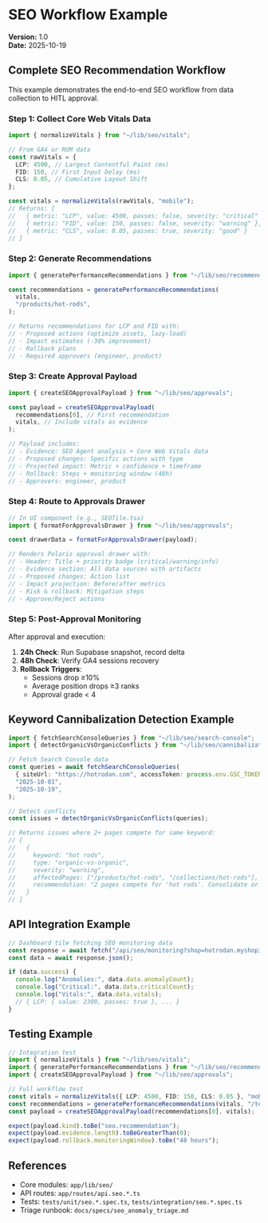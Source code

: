# SEO Workflow Example

**Version:** 1.0  
**Date:** 2025-10-19

## Complete SEO Recommendation Workflow

This example demonstrates the end-to-end SEO workflow from data collection to HITL approval.

### Step 1: Collect Core Web Vitals Data

```typescript
import { normalizeVitals } from "~/lib/seo/vitals";

// From GA4 or RUM data
const rawVitals = {
  LCP: 4500, // Largest Contentful Paint (ms)
  FID: 150, // First Input Delay (ms)
  CLS: 0.05, // Cumulative Layout Shift
};

const vitals = normalizeVitals(rawVitals, "mobile");
// Returns: [
//   { metric: "LCP", value: 4500, passes: false, severity: "critical" },
//   { metric: "FID", value: 150, passes: false, severity: "warning" },
//   { metric: "CLS", value: 0.05, passes: true, severity: "good" }
// ]
```

### Step 2: Generate Recommendations

```typescript
import { generatePerformanceRecommendations } from "~/lib/seo/recommendations";

const recommendations = generatePerformanceRecommendations(
  vitals,
  "/products/hot-rods",
);

// Returns recommendations for LCP and FID with:
// - Proposed actions (optimize assets, lazy-load)
// - Impact estimates (-30% improvement)
// - Rollback plans
// - Required approvers (engineer, product)
```

### Step 3: Create Approval Payload

```typescript
import { createSEOApprovalPayload } from "~/lib/seo/approvals";

const payload = createSEOApprovalPayload(
  recommendations[0], // First recommendation
  vitals, // Include vitals as evidence
);

// Payload includes:
// - Evidence: SEO Agent analysis + Core Web Vitals data
// - Proposed changes: Specific actions with type
// - Projected impact: Metric + confidence + timeframe
// - Rollback: Steps + monitoring window (48h)
// - Approvers: engineer, product
```

### Step 4: Route to Approvals Drawer

```typescript
// In UI component (e.g., SEOTile.tsx)
import { formatForApprovalsDrawer } from "~/lib/seo/approvals";

const drawerData = formatForApprovalsDrawer(payload);

// Renders Polaris approval drawer with:
// - Header: Title + priority badge (critical/warning/info)
// - Evidence section: All data sources with artifacts
// - Proposed changes: Action list
// - Impact projection: Before/after metrics
// - Risk & rollback: Mitigation steps
// - Approve/Reject actions
```

### Step 5: Post-Approval Monitoring

After approval and execution:

1. **24h Check**: Run Supabase snapshot, record delta
2. **48h Check**: Verify GA4 sessions recovery
3. **Rollback Triggers**:
   - Sessions drop ≥10%
   - Average position drops ≥3 ranks
   - Approval grade < 4

## Keyword Cannibalization Detection Example

```typescript
import { fetchSearchConsoleQueries } from "~/lib/seo/search-console";
import { detectOrganicVsOrganicConflicts } from "~/lib/seo/cannibalization";

// Fetch Search Console data
const queries = await fetchSearchConsoleQueries(
  { siteUrl: "https://hotrodan.com", accessToken: process.env.GSC_TOKEN },
  "2025-10-01",
  "2025-10-19",
);

// Detect conflicts
const issues = detectOrganicVsOrganicConflicts(queries);

// Returns issues where 2+ pages compete for same keyword:
// [
//   {
//     keyword: "hot rods",
//     type: "organic-vs-organic",
//     severity: "warning",
//     affectedPages: ["/products/hot-rods", "/collections/hot-rods"],
//     recommendation: "2 pages compete for 'hot rods'. Consolidate or differentiate."
//   }
// ]
```

## API Integration Example

```typescript
// Dashboard tile fetching SEO monitoring data
const response = await fetch("/api/seo/monitoring?shop=hotrodan.myshopify.com");
const data = await response.json();

if (data.success) {
  console.log("Anomalies:", data.data.anomalyCount);
  console.log("Critical:", data.data.criticalCount);
  console.log("Vitals:", data.data.vitals);
  // { LCP: { value: 2300, passes: true }, ... }
}
```

## Testing Example

```typescript
// Integration test
import { normalizeVitals } from "~/lib/seo/vitals";
import { generatePerformanceRecommendations } from "~/lib/seo/recommendations";
import { createSEOApprovalPayload } from "~/lib/seo/approvals";

// Full workflow test
const vitals = normalizeVitals({ LCP: 4500, FID: 150, CLS: 0.05 }, "mobile");
const recommendations = generatePerformanceRecommendations(vitals, "/test");
const payload = createSEOApprovalPayload(recommendations[0], vitals);

expect(payload.kind).toBe("seo.recommendation");
expect(payload.evidence.length).toBeGreaterThan(0);
expect(payload.rollback.monitoringWindow).toBe("48 hours");
```

## References

- Core modules: `app/lib/seo/`
- API routes: `app/routes/api.seo.*.ts`
- Tests: `tests/unit/seo.*.spec.ts`, `tests/integration/seo.*.spec.ts`
- Triage runbook: `docs/specs/seo_anomaly_triage.md`
